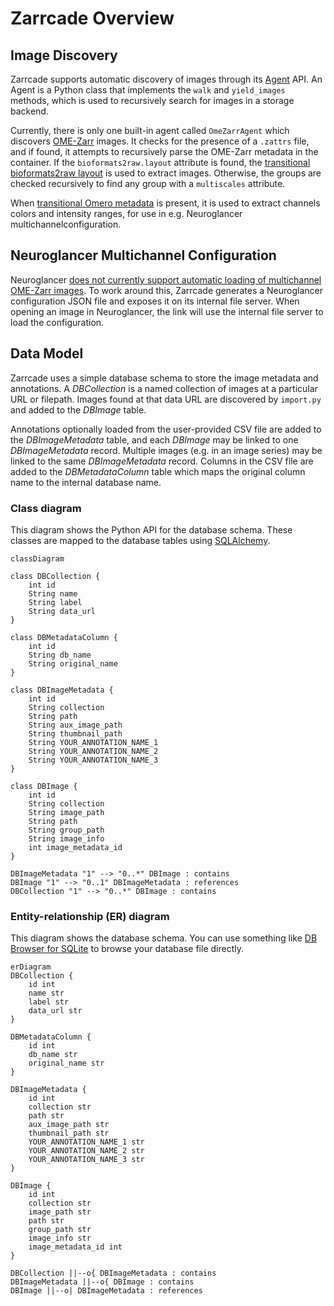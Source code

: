 # Zarrcade Overview

## Image Discovery

Zarrcade supports automatic discovery of images through its [Agent](https://github.com/JaneliaSciComp/zarrcade/blob/main/zarrcade/agents/agent.py) API. An Agent is a Python class that implements the `walk` and `yield_images` methods, which is used to recursively search for images in a storage backend. 

Currently, there is only one built-in agent called `OmeZarrAgent` which discovers [OME-Zarr](https://ngff.openmicroscopy.org/latest) images. It checks for the presence of a `.zattrs` file, and if found, it attempts to recursively parse the OME-Zarr metadata in the container. If the `bioformats2raw.layout` attribute is found, the [transitional bioformats2raw layout](https://ngff.openmicroscopy.org/latest/#bf2raw) is used to extract images. Otherwise, the groups are checked recursively to find any group with a `multiscales` attribute. 

When [transitional Omero metadata](https://ngff.openmicroscopy.org/latest/#omero-md) is present, it is used to extract channels colors and intensity ranges, for use in e.g. Neuroglancer multichannelconfiguration.


## Neuroglancer Multichannel Configuration

Neuroglancer [does not currently support automatic loading of multichannel OME-Zarr images](https://github.com/google/neuroglancer/issues/541). To work around this, Zarrcade generates a Neuroglancer configuration JSON file and exposes it on its internal file server. When opening an image in Neuroglancer, the link will use the internal file server to load the configuration.


## Data Model

Zarrcade uses a simple database schema to store the image metadata and annotations. A *DBCollection* is a named collection of images at a particular URL or filepath. Images found at that data URL are discovered by `import.py` and added to the *DBImage* table. 

Annotations optionally loaded from the user-provided CSV file are added to the *DBImageMetadata* table, and each *DBImage* may be linked to one *DBImageMetadata* record. Multiple images (e.g. in an image series) may be linked to the same *DBImageMetadata* record. Columns in the CSV file are added to the *DBMetadataColumn* table which maps the original column name to the internal database name.

### Class diagram

This diagram shows the Python API for the database schema. These classes are mapped to the database tables using [SQLAlchemy](https://docs.sqlalchemy.org/en/20/orm/mapping_styles.html#declarative-mapping).

```mermaid
classDiagram

class DBCollection {
    int id
    String name
    String label
    String data_url
}

class DBMetadataColumn {
    int id
    String db_name
    String original_name
}

class DBImageMetadata {
    int id
    String collection
    String path
    String aux_image_path
    String thumbnail_path
    String YOUR_ANNOTATION_NAME_1
    String YOUR_ANNOTATION_NAME_2
    String YOUR_ANNOTATION_NAME_3
}

class DBImage {
    int id
    String collection
    String image_path
    String path
    String group_path
    String image_info
    int image_metadata_id
}

DBImageMetadata "1" --> "0..*" DBImage : contains
DBImage "1" --> "0..1" DBImageMetadata : references
DBCollection "1" --> "0..*" DBImage : contains
```

### Entity-relationship (ER) diagram

This diagram shows the database schema. You can use something like [DB Browser for SQLite](https://sqlitebrowser.org/) to browse your database file directly.

```mermaid
erDiagram
DBCollection {
    id int
    name str
    label str
    data_url str
}

DBMetadataColumn {
    id int
    db_name str
    original_name str
}

DBImageMetadata {
    id int
    collection str
    path str
    aux_image_path str
    thumbnail_path str
    YOUR_ANNOTATION_NAME_1 str
    YOUR_ANNOTATION_NAME_2 str
    YOUR_ANNOTATION_NAME_3 str
}

DBImage {
    id int
    collection str
    image_path str
    path str
    group_path str
    image_info str
    image_metadata_id int
}

DBCollection ||--o{ DBImageMetadata : contains
DBImageMetadata ||--o{ DBImage : contains
DBImage ||--o| DBImageMetadata : references

```
